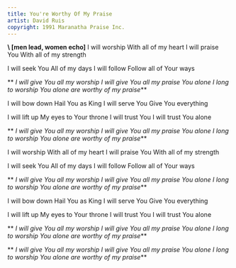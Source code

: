 ```yaml
---
title: You're Worthy Of My Praise
artist: David Ruis
copyright: 1991 Maranatha Praise Inc.
---
```

 **\    \[men lead, women echo]**
I will worship
With all of my heart
I will praise You
With all of my strength

I will seek You
All of my days
I will follow
Follow all of Your ways

 ** *I will give You all my worship
  I will give You all my praise
  You alone I long to worship
  You alone
   are worthy of my praise***

I will bow down
Hail You as King
I will serve You
Give You everything

I will lift up
My eyes to Your throne
I will trust You
I will trust You alone

 ** *I will give You all my worship
  I will give You all my praise
  You alone I long to worship
  You alone
   are worthy of my praise***

I will worship
With all of my heart
I will praise You
With all of my strength

I will seek You
All of my days
I will follow
Follow all of Your ways

 ** *I will give You all my worship
  I will give You all my praise
  You alone I long to worship
  You alone
   are worthy of my praise***

I will bow down
Hail You as King
I will serve You
Give You everything

I will lift up
My eyes to Your throne
I will trust You
I will trust You alone

 ** *I will give You all my worship
  I will give You all my praise
  You alone I long to worship
  You alone
   are worthy of my praise***

 ** *I will give You all my worship
  I will give You all my praise
  You alone I long to worship
  You alone
   are worthy of my praise***